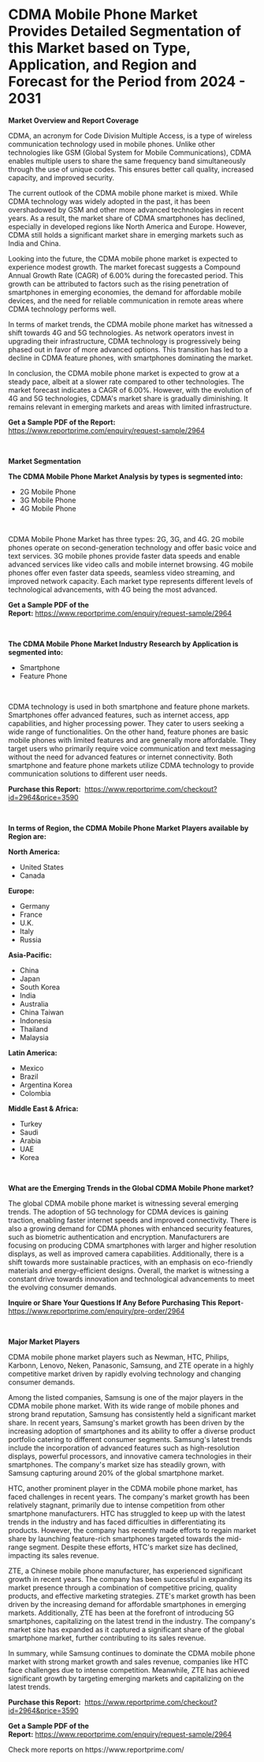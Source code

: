 <p><h1>CDMA Mobile Phone Market Provides Detailed Segmentation of this Market based on Type, Application, and Region and Forecast for the Period from 2024 - 2031</h1></p><p><strong>Market Overview and Report Coverage</strong></p>
<p><p>CDMA, an acronym for Code Division Multiple Access, is a type of wireless communication technology used in mobile phones. Unlike other technologies like GSM (Global System for Mobile Communications), CDMA enables multiple users to share the same frequency band simultaneously through the use of unique codes. This ensures better call quality, increased capacity, and improved security.</p><p>The current outlook of the CDMA mobile phone market is mixed. While CDMA technology was widely adopted in the past, it has been overshadowed by GSM and other more advanced technologies in recent years. As a result, the market share of CDMA smartphones has declined, especially in developed regions like North America and Europe. However, CDMA still holds a significant market share in emerging markets such as India and China.</p><p>Looking into the future, the CDMA mobile phone market is expected to experience modest growth. The market forecast suggests a Compound Annual Growth Rate (CAGR) of 6.00% during the forecasted period. This growth can be attributed to factors such as the rising penetration of smartphones in emerging economies, the demand for affordable mobile devices, and the need for reliable communication in remote areas where CDMA technology performs well.</p><p>In terms of market trends, the CDMA mobile phone market has witnessed a shift towards 4G and 5G technologies. As network operators invest in upgrading their infrastructure, CDMA technology is progressively being phased out in favor of more advanced options. This transition has led to a decline in CDMA feature phones, with smartphones dominating the market.</p><p>In conclusion, the CDMA mobile phone market is expected to grow at a steady pace, albeit at a slower rate compared to other technologies. The market forecast indicates a CAGR of 6.00%. However, with the evolution of 4G and 5G technologies, CDMA's market share is gradually diminishing. It remains relevant in emerging markets and areas with limited infrastructure.</p></p>
<p><strong>Get a Sample PDF of the Report:</strong> <a href="https://www.reportprime.com/enquiry/request-sample/2964">https://www.reportprime.com/enquiry/request-sample/2964</a></p>
<p>&nbsp;</p>
<p><strong>Market Segmentation</strong></p>
<p><strong>The CDMA Mobile Phone Market Analysis by types is segmented into:</strong></p>
<p><ul><li>2G Mobile Phone</li><li>3G Mobile Phone</li><li>4G Mobile Phone</li></ul></p>
<p>&nbsp;</p>
<p><p>CDMA Mobile Phone Market has three types: 2G, 3G, and 4G. 2G mobile phones operate on second-generation technology and offer basic voice and text services. 3G mobile phones provide faster data speeds and enable advanced services like video calls and mobile internet browsing. 4G mobile phones offer even faster data speeds, seamless video streaming, and improved network capacity. Each market type represents different levels of technological advancements, with 4G being the most advanced.</p></p>
<p><strong>Get a Sample PDF of the Report:</strong>&nbsp;<a href="https://www.reportprime.com/enquiry/request-sample/2964">https://www.reportprime.com/enquiry/request-sample/2964</a></p>
<p>&nbsp;</p>
<p><strong>The CDMA Mobile Phone Market Industry Research by Application is segmented into:</strong></p>
<p><ul><li>Smartphone</li><li>Feature Phone</li></ul></p>
<p>&nbsp;</p>
<p><p>CDMA technology is used in both smartphone and feature phone markets. Smartphones offer advanced features, such as internet access, app capabilities, and higher processing power. They cater to users seeking a wide range of functionalities. On the other hand, feature phones are basic mobile phones with limited features and are generally more affordable. They target users who primarily require voice communication and text messaging without the need for advanced features or internet connectivity. Both smartphone and feature phone markets utilize CDMA technology to provide communication solutions to different user needs.</p></p>
<p><strong>Purchase this Report:</strong>&nbsp; <a href="https://www.reportprime.com/checkout?id=2964&price=3590">https://www.reportprime.com/checkout?id=2964&price=3590</a></p>
<p>&nbsp;</p>
<p><strong>In terms of Region, the CDMA Mobile Phone Market Players available by Region are:</strong></p>
<p>
    <p> <strong> North America: </strong>
        <ul>
            <li>United States</li>
            <li>Canada</li>
        </ul>
        </p> 
    <p> <strong> Europe: </strong>
        <ul>
            <li>Germany</li>
            <li>France</li>
            <li>U.K.</li>
            <li>Italy</li>
            <li>Russia</li>
        </ul>
        </p> 
    <p> <strong> Asia-Pacific: </strong>
        <ul>
            <li>China</li>
            <li>Japan</li>
            <li>South Korea</li>
            <li>India</li>
            <li>Australia</li>
            <li>China Taiwan</li>
            <li>Indonesia</li>
            <li>Thailand</li>
            <li>Malaysia</li>
        </ul>
        </p> 
    <p> <strong> Latin America: </strong>
        <ul>
            <li>Mexico</li>
            <li>Brazil</li>
            <li>Argentina Korea</li>
            <li>Colombia</li>
        </ul>
        </p> 
    <p> <strong> Middle East & Africa: </strong>
        <ul>
            <li>Turkey</li>
            <li>Saudi</li>
            <li>Arabia</li>
            <li>UAE</li>
            <li>Korea</li>
        </ul>
    </p>
    </p>
<p>&nbsp;</p>
<p><strong>What are the Emerging Trends in the Global CDMA Mobile Phone market?</strong></p>
<p><p>The global CDMA mobile phone market is witnessing several emerging trends. The adoption of 5G technology for CDMA devices is gaining traction, enabling faster internet speeds and improved connectivity. There is also a growing demand for CDMA phones with enhanced security features, such as biometric authentication and encryption. Manufacturers are focusing on producing CDMA smartphones with larger and higher resolution displays, as well as improved camera capabilities. Additionally, there is a shift towards more sustainable practices, with an emphasis on eco-friendly materials and energy-efficient designs. Overall, the market is witnessing a constant drive towards innovation and technological advancements to meet the evolving consumer demands.</p></p>
<p><strong>Inquire or Share Your Questions If Any Before Purchasing This Report</strong>- <a href="https://www.reportprime.com/enquiry/pre-order/2964">https://www.reportprime.com/enquiry/pre-order/2964</a></p>
<p>&nbsp;</p>
<p><strong>Major Market Players</strong></p>
<p><p>CDMA mobile phone market players such as Newman, HTC, Philips, Karbonn, Lenovo, Neken, Panasonic, Samsung, and ZTE operate in a highly competitive market driven by rapidly evolving technology and changing consumer demands.</p><p>Among the listed companies, Samsung is one of the major players in the CDMA mobile phone market. With its wide range of mobile phones and strong brand reputation, Samsung has consistently held a significant market share. In recent years, Samsung's market growth has been driven by the increasing adoption of smartphones and its ability to offer a diverse product portfolio catering to different consumer segments. Samsung's latest trends include the incorporation of advanced features such as high-resolution displays, powerful processors, and innovative camera technologies in their smartphones. The company's market size has steadily grown, with Samsung capturing around 20% of the global smartphone market.</p><p>HTC, another prominent player in the CDMA mobile phone market, has faced challenges in recent years. The company's market growth has been relatively stagnant, primarily due to intense competition from other smartphone manufacturers. HTC has struggled to keep up with the latest trends in the industry and has faced difficulties in differentiating its products. However, the company has recently made efforts to regain market share by launching feature-rich smartphones targeted towards the mid-range segment. Despite these efforts, HTC's market size has declined, impacting its sales revenue.</p><p>ZTE, a Chinese mobile phone manufacturer, has experienced significant growth in recent years. The company has been successful in expanding its market presence through a combination of competitive pricing, quality products, and effective marketing strategies. ZTE's market growth has been driven by the increasing demand for affordable smartphones in emerging markets. Additionally, ZTE has been at the forefront of introducing 5G smartphones, capitalizing on the latest trend in the industry. The company's market size has expanded as it captured a significant share of the global smartphone market, further contributing to its sales revenue.</p><p>In summary, while Samsung continues to dominate the CDMA mobile phone market with strong market growth and sales revenue, companies like HTC face challenges due to intense competition. Meanwhile, ZTE has achieved significant growth by targeting emerging markets and capitalizing on the latest trends.</p></p>
<p><strong>Purchase this Report:</strong>&nbsp;&nbsp;<a href="https://www.reportprime.com/checkout?id=2964&price=3590">https://www.reportprime.com/checkout?id=2964&price=3590</a></p>
<p></p>
<p><strong>Get a Sample PDF of the Report:</strong>&nbsp;<a href="https://www.reportprime.com/enquiry/request-sample/2964">https://www.reportprime.com/enquiry/request-sample/2964</a></p>
<p>Check more reports on https://www.reportprime.com/</p>